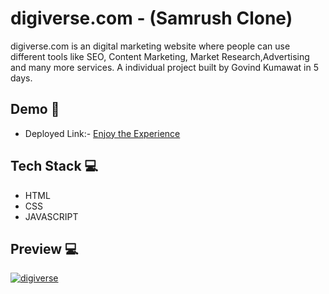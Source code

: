 # digiverse.com - (Samrush Clone)

digiverse.com is an digital marketing website where people can use different tools like SEO, Content Marketing, Market Research,Advertising and many more services.
A individual project built by Govind Kumawat in 5 days.




## Demo  🎥

- Deployed Link:- [Enjoy the Experience](https://relaxed-vacherin-74ac83.netlify.app/)


## Tech Stack 💻

- HTML
- CSS
- JAVASCRIPT

## Preview 💻
[![digiverse](https://i.postimg.cc/HWXVGnCR/Screenshot-441.png)](https://postimg.cc/K4cZBZjD)
